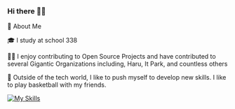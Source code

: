 ### Hi there <a> ✌🏻 <a/>

🚀 About Me

🎓 I study at school 338

👨‍💻 I enjoy contributing to Open Source Projects and have contributed to several Gigantic Organizations including, Haru, It Park, and countless others

🏀 Outside of the tech world, I like to push myself to develop new skills. I like to play basketball with my friends.

[![My Skills](https://skillicons.dev/icons?i=js,html,css,wasm)](https://skillicons.dev)
